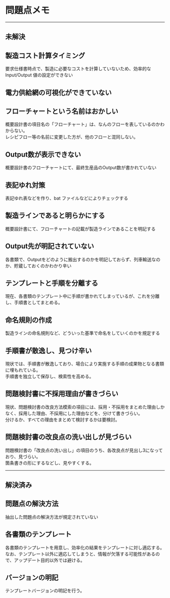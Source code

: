 # 問題点メモ

---
## 未解決

## 製造コスト計算タイミング
要求仕様書時点で、製造に必要なコストを計算していないため、効率的な Input/Output 値の設定ができない

## 電力供給網の可視化ができていない

## フローチャートという名前はおかしい
概要設計書の項目名の「フローチャート」は、なんのフローを表しているのかわからない。  
レシピフロー等の名前に変更した方が、他のフローと混同しない。

## Output数が表示できない
概要設計書のフローチャートにて、最終生産品のOutput数が書かれていない

## 表記ゆれ対策
表記ゆれ表などを作り、bat ファイルなどによりチェックする

## 製造ラインであると明らかにする
概要設計書にて、フローチャートの記載が製造ラインであることを明記する

## Output先が明記されていない
各書類で、Outputをどのように搬出するのかを明記しておらず、列車輸送なのか、貯蔵しておくのかわかり辛い

## テンプレートと手順を分離する
現在、各書類のテンプレート中に手順が書かれてしまっているが、これを分離し、手順書としてまとめる。

## 命名規則の作成
製造ラインの命名規則など、どういった基準で命名をしていくのかを規定する

## 手順書が散逸し、見つけ辛い
現状では、手順書が散逸しており、場合により実施する手順の成果物となる書類に埋もれている。  
手順書を独立して保存し、検索性を高める。

## 問題検討書に不採用理由が書きづらい
現状、問題検討書の改良方法模索の項目には、採用・不採用をまとめた理由しかなく、採用した理由、不採用にした理由などを、分けて書きづらい。  
分けるか、すべての理由をまとめて検討するかは要検討。

## 問題検討書の改良点の洗い出しが見づらい
問題検討書の「改良点の洗い出し」の項目のうち、各改良点が見出し3になっており、見づらい。  
箇条書きの形にするなどし、見やすくする。

---
## 解決済み

## 問題点の解決方法
抽出した問題点の解決方法が規定されていない

## 各書類のテンプレート
各書類のテンプレートを用意し、効率化の結果をテンプレートに対し適応する。  
なお、テンプレート以外に適応してしまうと、情報が欠落する可能性があるので、アップデート目的以外では避ける。

## バージョンの明記
テンプレートバージョンの明記を行う。